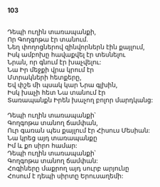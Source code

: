**103**

\
Դեպի ուղին տառապանքի,\
Որ Գողգոթա էր տանում.\
Նեղ փողոցներով զինվորներն էին քայլում,\
Իսկ ամբոխը հավաքվել էր տեսնելու\
Նրան, որ գնում էր խաչվելու:\
Նա Իր մեջքի վրա կրում էր\
Մտրակների հետքերը,\
Եվ փշե մի պսակ կար Նրա գլխին,\
Իսկ խաչի հետ Նա տանում էր\
Տառապանքն Իրեն խաչող բոլոր մարդկանց:\
\
 Դեպի ուղին տառապանքի՝\
Գողգոթա տանող ճամփան,\
Ուր գառան պես քայլում էր Հիսուս Մեսիան:\
Նա կրեց այդ տառապանքը\
Իմ և քո սիրո համար:\
Դեպի ուղին տառապանքի՝\
Գողգոթա տանող ճամփան:\
Հոգիները մաքրող այդ սուրբ արյունը\
Հոսում է դեպի սիրտը Երուսաղեմի:
